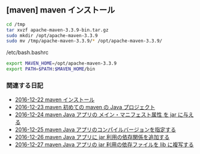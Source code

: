 ## [maven] maven インストール


```sh
cd /tmp
tar xvzf apache-maven-3.3.9-bin.tar.gz 
sudo mkdir /opt/apache-maven-3.3.9
sudo mv /tmp/apache-maven-3.3.9/* /opt/apache-maven-3.3.9/
```


/etc/bash.bashrc 

```sh
export MAVEN_HOME=/opt/apache-maven-3.3.9
export PATH=$PATH:$MAVEN_HOME/bin
```



### 関連する日記


* [2016-12-22 maven インストール](http://d.hatena.ne.jp/igapyon/20161222)
* [2016-12-23 maven 初めての maven の Java プロジェクト](http://d.hatena.ne.jp/igapyon/20161223)
* [2016-12-24 maven Java アプリの メイン・マニフェスト属性 を jar に与える](http://d.hatena.ne.jp/igapyon/20161224)
* [2016-12-25 maven Java アプリのコンパイルバージョンを指定する](http://d.hatena.ne.jp/igapyon/20161225)
* [2016-12-26 maven Java アプリに jar 利用の依存関係を追加する](http://d.hatena.ne.jp/igapyon/20161226)
* [2016-12-27 maven Java アプリの jar 利用の依存ファイルを lib に複写する](http://d.hatena.ne.jp/igapyon/20161227)


